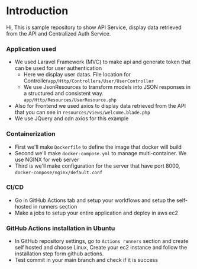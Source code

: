 # Introduction
Hi, This is sample repository to show API Service, display data retrieved from the API and Centralized Auth Service.

### Application used
- We used Laravel Framework (MVC) to make api and generate token that can be used for user authentication
   - Here we display user datas. File location for Controller`app/Http/Controllers/User/UserController`
   - We use JsonResources to transform models into JSON responses in a structured and consistent way. `app/Http/Resources/UserResource.php`
- Also for Frontend we used axios to display data retrieved from the API that you can see in `resources/views/welcome.blade.php`
- We use JQuery and cdn axios for this example

### Containerization
- First we'll make `Dockerfile` to define the image that docker will build
- Second we'll make `docker-compose.yml` to manage multi-container. We use NGINX for web server
- Third is we'll make configuration for the server that have port 8000, `docker-compose/nginx/default.conf`

### CI/CD
- Go in GitHub Actions tab and setup your workflows and setup the self-hosted in runners section
- Make a jobs to setup your entire application and deploy in aws ec2

### GitHub Actions installation in Ubuntu
- In GitHub repository settings, go to `Actions runners` section and create self hosted and choose Linux, Create your ec2 instance and follow the installation step form github actions.
- Test commit in your main branch and check if it is success
